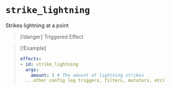 # `strike_lightning`

Strikes lightning at a point

> [!danger] Triggered Effect

> [!Example]
> ```yaml
> effects:
> - id: strike_lightning
>   args:
>     amount: 5 # The amount of lightning strikes
>   ...other config (eg triggers, filters, mutators, etc)
> ```
